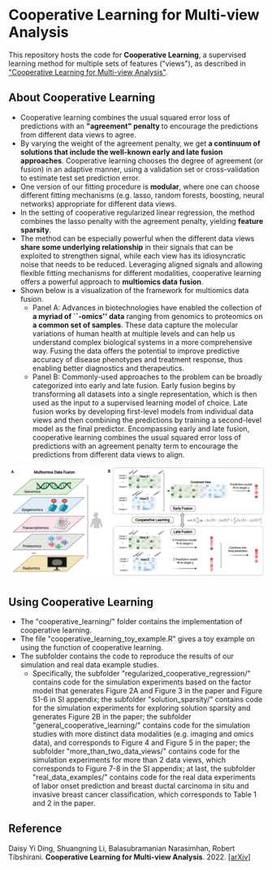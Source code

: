 # Cooperative Learning for Multi-view Analysis

This repository hosts the code for <b>Cooperative Learning</b>, a supervised learning method for multiple sets of features ("views"), as described in ["Cooperative Learning for Multi-view Analysis"](https://arxiv.org/abs/2112.12337).

## About Cooperative Learning
* Cooperative learning combines the usual squared error loss of predictions with an <b>"agreement" penalty </b> to encourage the predictions from different data views to agree. 
* By varying the weight of the agreement penalty, we get <b>a continuum of solutions that include the well-known early and late fusion approaches</b>. Cooperative learning chooses the degree of agreement (or fusion) in an adaptive manner, using a validation set or cross-validation to estimate test set prediction error.
* One version of our fitting procedure is <b>modular</b>, where one can choose different fitting mechanisms (e.g. lasso, random forests, boosting, neural networks) appropriate for different data views. 
* In the setting of cooperative regularized linear regression, the method combines the lasso penalty with the agreement penalty, yielding <b>feature sparsity</b>.
* The method can be especially powerful when the different data views <b>share some underlying relationship</b> in their signals that can be exploited to strengthen signal, while each view has its idiosyncratic noise that needs to be reduced. Leveraging aligned signals and allowing flexible fitting mechanisms for different modalities, cooperative learning offers a powerful approach to <b>multiomics data fusion</b>. 
* Shown below is a visualization of the framework for multiomics data fusion. 
    * Panel A: Advances in biotechnologies have enabled the collection of <b>a myriad of ``-omics'' data</b> ranging from genomics to proteomics on <b>a common set of samples</b>. These data capture the molecular variations of human health at multiple levels and can help us understand complex biological systems in a more comprehensive way. Fusing the data offers the potential to improve predictive accuracy of disease phenotypes and treatment response, thus enabling better diagnostics and therapeutics.
    * Panel B: Commonly-used approaches to the problem can be broadly categorized into early and late fusion. Early fusion begins by transforming all datasets into a single representation, which is then used as the input to a supervised learning model of choice. Late fusion works by developing first-level models from individual data views and then combining the predictions by training a second-level model as the final predictor. Encompassing early and late fusion, cooperative learning combines the usual squared error loss of predictions with an agreement penalty term to encourage the predictions from different data views to align.

<p align="center"><img src="cooperative_learning/figs/cooperative_learning.jpg" alt="logo" width="1000px" /></p>

    
## Using Cooperative Learning
* The "cooperative_learning/" folder contains the implementation of cooperative learning. 
* The file "cooperative_learning_toy_example.R" gives a toy example on using the function of cooperative learning.
* The subfolder contains the code to reproduce the results of our simulation and real data example studies. 
  *  Specifically, the subfolder "regularized_cooperative_regression/" contains code for the simulation experiments based on the factor model that generates Figure 2A and Figure 3 in the paper and Figure S1-6 in SI appendix; the subfolder "solution_sparsity/" contains code for the simulation experiments for exploring solution sparsity and generates Figure 2B in the paper; the subfolder "general_cooperative_learning/" contains code for the simulation studies with more distinct data modalities (e.g. imaging and omics data), and corresponds to Figure 4 and Figure 5 in the paper; the subfolder "more_than_two_data_views/" contains code for the simulation experiments for more than 2 data views, which corresponds to Figure 7-8 in the SI appendix; at last, the subfolder "real_data_examples/" contains code for the real data experiments of labor onset prediction and breast ductal carcinoma in situ and invasive breast cancer classification, which corresponds to Table 1 and 2 in the paper.

## Reference 
Daisy Yi Ding, Shuangning Li, Balasubramanian Narasimhan, Robert Tibshirani. <b>Cooperative Learning for Multi-view Analysis</b>. 2022. [[arXiv](https://arxiv.org/abs/2112.12337)]
